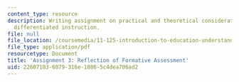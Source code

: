 ```yaml
---
content_type: resource
description: Writing assignment on practical and theoretical considerations around
  differentiated instruction.
file: null
file_location: /coursemedia/11-125-introduction-to-education-understanding-and-evaluating-education-spring-2009/226071036079316e10865c4dea706ad2_MIT11_125s09_assn_Assignment03.pdf
file_type: application/pdf
resourcetype: Document
title: 'Assignment 3: Reflection of Formative Assessment'
uid: 22607103-6079-316e-1086-5c4dea706ad2
---
```


